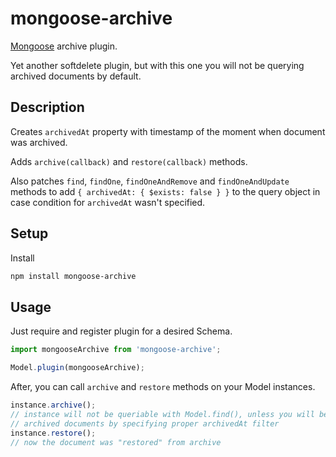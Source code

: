 # mongoose-archive

[Mongoose](http://mongoosejs.com/) archive plugin.

Yet another softdelete plugin, but with this one you will not be querying archived
documents by default.


## Description

Creates `archivedAt` property with timestamp of the moment when
document was archived.

Adds `archive(callback)` and `restore(callback)` methods.

Also patches `find`, `findOne`, `findOneAndRemove` and `findOneAndUpdate` methods
to add `{ archivedAt: { $exists: false } }` to the query object in case condition
for `archivedAt` wasn't specified.


## Setup

Install

```bash
npm install mongoose-archive
```

## Usage

Just require and register plugin for a desired Schema.

```javascript
import mongooseArchive from 'mongoose-archive';

Model.plugin(mongooseArchive);
```

After, you can call `archive` and `restore` methods on your Model instances.

```javascript
instance.archive();
// instance will not be queriable with Model.find(), unless you will be querying
// archived documents by specifying proper archivedAt filter
instance.restore();
// now the document was "restored" from archive
```
